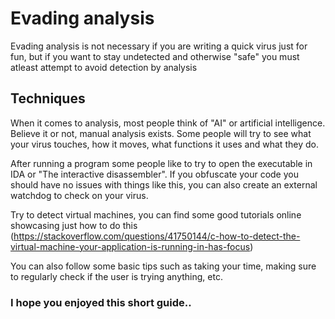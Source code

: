 # Evading analysis

Evading analysis is not necessary if you are writing a quick virus just for fun, but if you
want to stay undetected and otherwise "safe" you must atleast attempt to avoid detection
by analysis

## Techniques

When it comes to analysis, most people think of "AI" or artificial intelligence. Believe it
or not, manual analysis exists. Some people will try to see what your virus touches, how
it moves, what functions it uses and what they do.

After running a program some people like to try to open the executable in IDA or "The interactive disassembler". If you
obfuscate your code you should have no issues with things like this, you can also create an external watchdog to check
on your virus.

Try to detect virtual machines, you can find some good tutorials online showcasing
just how to do this (https://stackoverflow.com/questions/41750144/c-how-to-detect-the-virtual-machine-your-application-is-running-in-has-focus)

You can also follow some basic tips such as taking your time, making sure to regularly check if the user is
trying anything, etc.

### I hope you enjoyed this short guide..
